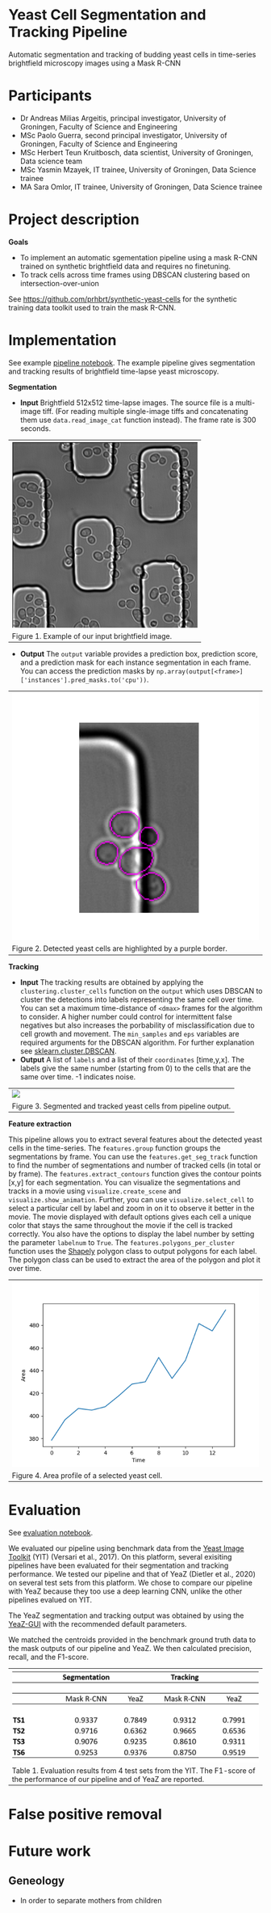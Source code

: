 # Yeast Cell Segmentation and Tracking Pipeline

Automatic segmentation and tracking of budding yeast cells in time-series brightfield microscopy images using a Mask R-CNN

# Participants

* Dr Andreas Milias Argeitis, principal investigator, University of Groningen, Faculty of Science and Engineering
* MSc Paolo Guerra, second principal investigator, University of Groningen, Faculty of Science and Engineering
* MSc Herbert Teun Kruitbosch, data scientist, University of Groningen, Data science team
* MSc Yasmin Mzayek, IT trainee, University of Groningen, Data Science trainee
* MA Sara Omlor, IT trainee, University of Groningen, Data Science trainee

# Project description

**Goals** 
* To implement an automatic sgementation pipeline using a mask R-CNN trained on synthetic brightfield data and requires no finetuning. 
* To track cells across time frames using DBSCAN clustering based on intersection-over-union

See https://github.com/prhbrt/synthetic-yeast-cells for the synthetic training data toolkit used to train the mask R-CNN.

# Implementation

See example [pipeline notebook](https://git.webhosting.rug.nl/P301081/yeastcells-detection-maskrcnn/src/branch/master/notebooks/example_pipeline.ipynb).
The example pipeline gives segmentation and tracking results of brightfield time-lapse yeast microscopy.

**Segmentation** 
* **Input** Brightfield 512x512 time-lapse images. The source file is a multi-image tiff. (For reading multiple single-image tiffs and concatenating them use `data.read_image_cat` function instead). The frame rate is 300 seconds. 

<table>
  <tr>	
    <td>
        <img src="images/figures/movie1_image_example.png"/>
    </td>
  </tr>
    <tr>
    <td>Figure 1. Example of our input brightfield image.</td>
  </tr>
</table>

* **Output** The `output` variable provides a prediction box, prediction score, and a prediction mask for each instance segmentation in each frame. You can access the prediction masks by `np.array(output[<frame>]['instances'].pred_masks.to('cpu'))`.

<table>
  <tr>	
    <td>
        <img src="images/figures/movie1_image_detections.png"/>
    </td>
  </tr>
    <tr>
    <td>Figure 2. Detected yeast cells are highlighted by a purple border.</td>
  </tr>
</table>


**Tracking**  
* **Input** The tracking results are obtained by applying the `clustering.cluster_cells` function on the `output` which uses DBSCAN to cluster the detections into labels representing the same cell over time. You can set a maximum time-distance of `<dmax>` frames for the algorithm to consider. A higher number could control for intermittent false negatives but also increases the porbability of misclassification due to cell growth and movement. The `min_samples` and `eps` variables are required arguments for the DBSCAN algorithm. For further explanation see [sklearn.cluster.DBSCAN](https://scikit-learn.org/stable/modules/generated/sklearn.cluster.DBSCAN.html).
* **Output** A list of `labels` and a list of their `coordinates` [time,y,x]. The labels give the same number (starting from 0) to the cells that are the same over time. -1 indicates noise.

<table>
  <tr>	
    <td>
        <img src="images/figures/output_xy01_animation.gif"/>
    </td>
  </tr>
    <tr>
    <td>Figure 3. Segmented and tracked yeast cells from pipeline output.</td>
  </tr>
</table>

**Feature extraction**

This pipeline allows you to extract several features about the detected yeast cells in the time-series. The `features.group` function groups the segmentations by frame. You can use the `features.get_seg_track` function to find the number of segmentations and number of tracked cells (in total or by frame). The `features.extract_contours` function gives the contour points [x,y] for each segmentation. You can visualize the segmentations and tracks in a movie using `visualize.create_scene` and `visualize.show_animation`. Further, you can use `visualize.select_cell` to select a particular cell by label and zoom in on it to observe it better in the movie. The movie displayed with default options gives each cell a unique color that stays the same throughout the movie if the cell is tracked correctly. You also have the options to display the label number by setting the parameter `labelnum` to `True`. The `features.polygons_per_cluster` function uses the [Shapely](https://shapely.readthedocs.io/en/stable/manual.html) polygon class to output polygons for each label. The polygon class can be used to extract the area of the polygon and plot it over time.

<table>
  <tr>	
    <td>
        <img src="images/figures/movie1_image_area_profile.png"/>
    </td>
  </tr>
    <tr>
    <td>Figure 4. Area profile of a selected yeast cell.</td>
  </tr>
</table>

# Evaluation

See [evaluation notebook](https://git.webhosting.rug.nl/P301081/yeastcells-detection-maskrcnn/src/branch/master/notebooks/example_evaluation.ipynb). 

We evaluated our pipeline using benchmark data from the [Yeast Image Toolkit](http://yeast-image-toolkit.biosim.eu/) (YIT) (Versari et al., 2017). On this platform, several exisiting pipelines have been evaluated for their segmentation and tracking performance. We tested our pipeline and that of YeaZ (Dietler et al., 2020) on several test sets from this platform. We chose to compare our pipeline with YeaZ because they too use a deep learning CNN, unlike the other pipelines evalued on YIT. 

The YeaZ segmentation and tracking output was obtained by using the [YeaZ-GUI](https://github.com/lpbsscientist/YeaZ-GUI) with the recommended default parameters.

We matched the centroids provided in the benchmark ground truth data to the mask outputs of our pipeline and YeaZ. We then calculated precision, recall, and the F1-score.

<table>
  <tr>	
    <td>
        <img src="images/figures/evaluation_table.png"/>
    </td>
  </tr>
    <tr>
    <td>Table 1. Evaluation results from 4 test sets from the YIT. The F1-score of the performance of our pipeline and of YeaZ are reported.</td>
  </tr>
</table>

# False positive removal 

# Future work
## Geneology
* In order to separate mothers from children

